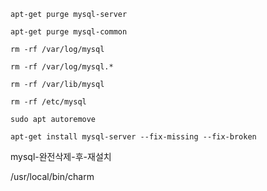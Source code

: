 ```shell
apt-get purge mysql-server

apt-get purge mysql-common

rm -rf /var/log/mysql

rm -rf /var/log/mysql.*

rm -rf /var/lib/mysql

rm -rf /etc/mysql

sudo apt autoremove

apt-get install mysql-server --fix-missing --fix-broken 
```



mysql-완전삭제-후-재설치



/usr/local/bin/charm